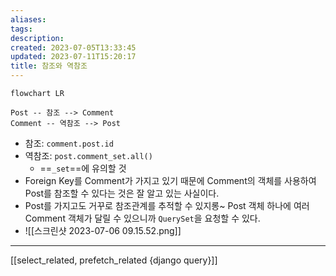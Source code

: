 ```yaml
---
aliases: 
tags: 
description:
created: 2023-07-05T13:33:45
updated: 2023-07-11T15:20:17
title: 참조와 역참조
---
```

```mermaid
flowchart LR

Post -- 참조 --> Comment
Comment -- 역참조 --> Post
```
- 참조: `comment.post.id`
- 역참조: `post.comment_set.all()`
	- ==`_set`==에 유의할 것
- Foreign Key를 Comment가 가지고 있기 때문에 Comment의 객체를 사용하여 Post를 참조할 수 있다는 것은 잘 알고 있는 사실이다.
- Post를 가지고도 거꾸로 참조관계를 추적할 수 있지롱~ Post 객체 하나에 여러 Comment 객체가 달릴 수 있으니까 `QuerySet`을 요청할 수 있다.
- ![[스크린샷 2023-07-06 09.15.52.png]]
___
[[select_related, prefetch_related {django query}]]